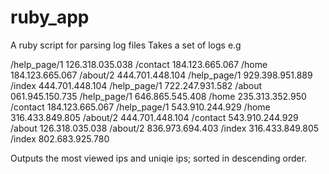 # ruby_app
A ruby script for parsing log files
Takes a set of logs e.g 

/help_page/1 126.318.035.038
/contact 184.123.665.067
/home 184.123.665.067
/about/2 444.701.448.104
/help_page/1 929.398.951.889
/index 444.701.448.104
/help_page/1 722.247.931.582
/about 061.945.150.735
/help_page/1 646.865.545.408
/home 235.313.352.950
/contact 184.123.665.067
/help_page/1 543.910.244.929
/home 316.433.849.805
/about/2 444.701.448.104
/contact 543.910.244.929
/about 126.318.035.038
/about/2 836.973.694.403
/index 316.433.849.805
/index 802.683.925.780

Outputs the most viewed ips and uniqie ips; sorted in descending order. 
